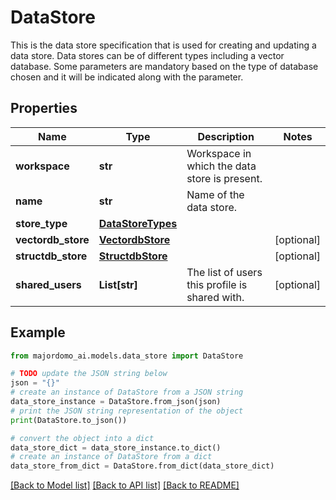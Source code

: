 # DataStore

This is the data store specification that is used for creating and updating a data store. Data stores can be of different types including a vector database. Some parameters are mandatory based on the type of database chosen and it will be indicated along with the parameter.

## Properties

Name | Type | Description | Notes
------------ | ------------- | ------------- | -------------
**workspace** | **str** | Workspace in which the data store is present. | 
**name** | **str** | Name of the data store. | 
**store_type** | [**DataStoreTypes**](DataStoreTypes.md) |  | 
**vectordb_store** | [**VectordbStore**](VectordbStore.md) |  | [optional] 
**structdb_store** | [**StructdbStore**](StructdbStore.md) |  | [optional] 
**shared_users** | **List[str]** | The list of users this profile is shared with. | [optional] 

## Example

```python
from majordomo_ai.models.data_store import DataStore

# TODO update the JSON string below
json = "{}"
# create an instance of DataStore from a JSON string
data_store_instance = DataStore.from_json(json)
# print the JSON string representation of the object
print(DataStore.to_json())

# convert the object into a dict
data_store_dict = data_store_instance.to_dict()
# create an instance of DataStore from a dict
data_store_from_dict = DataStore.from_dict(data_store_dict)
```
[[Back to Model list]](../README.md#documentation-for-models) [[Back to API list]](../README.md#documentation-for-api-endpoints) [[Back to README]](../README.md)


